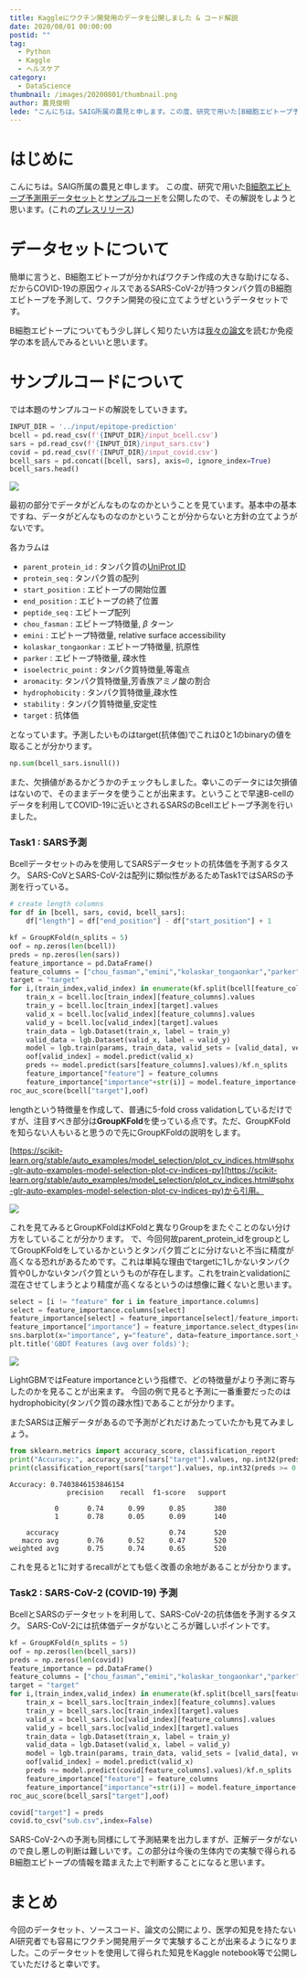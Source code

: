 ```yaml
---
title: Kaggleにワクチン開発用のデータを公開しました & コード解説
date: 2020/08/01 00:00:00
postid: ""
tag:
  - Python
  - Kaggle
  - ヘルスケア
category:
  - DataScience
thumbnail: /images/20200801/thumbnail.png
author: 農見俊明
lede: "こんにちは。SAIG所属の農見と申します。この度、研究で用いた[B細胞エピトープ予測用データセット]を公開したので、その解説をします。簡単に言うと、B細胞エピトープが分かればワクチン作成の大きな助けになる、だからCOVID-19の原因ウイルスであるSARS-CoV-2が持つタンパク質のB細胞エピトープを予測して..."
---
```

# はじめに

こんにちは。SAIG所属の農見と申します。
この度、研究で用いた[B細胞エピトープ予測用データセット](https://www.kaggle.com/futurecorporation/epitope-prediction)と[サンプルコード](https://www.kaggle.com/futurecorporation/covid-19-sars-b-cells-basic-predictions-and-eda)を公開したので、その解説をしようと思います。(これの[プレスリリース](https://prtimes.jp/main/html/rd/p/000000406.000004374.html))

# データセットについて

簡単に言うと、B細胞エピトープが分かればワクチン作成の大きな助けになる、だからCOVID-19の原因ウィルスであるSARS-CoV-2が持つタンパク質のB細胞エピトープを予測して、ワクチン開発の役に立てようぜというデータセットです。

B細胞エピトープについてもう少し詳しく知りたい方は[我々の論文](https://www.biorxiv.org/content/10.1101/2020.07.27.224121v1)を読むか免疫学の本を読んでみるといいと思います。

# サンプルコードについて

では本題のサンプルコードの解説をしていきます。

```python
INPUT_DIR = '../input/epitope-prediction'
bcell = pd.read_csv(f'{INPUT_DIR}/input_bcell.csv')
sars = pd.read_csv(f'{INPUT_DIR}/input_sars.csv')
covid = pd.read_csv(f'{INPUT_DIR}/input_covid.csv')
bcell_sars = pd.concat([bcell, sars], axis=0, ignore_index=True)
bcell_sars.head()
```

<img src="/images/20200801/Screenshot from 2020-07-31 05-55-30.png" loading="lazy">

最初の部分でデータがどんなものなのかということを見ています。基本中の基本ですね、データがどんなものなのかということが分からないと方針の立てようがないです。

各カラムは

- `parent_protein_id` : タンパク質の[UniProt ID](https://www.uniprot.org/)
- `protein_seq` : タンパク質の配列
- `start_position` : エピトープの開始位置
- `end_position` : エピトープの終了位置
- `peptide_seq` : エピトープ配列
- `chou_fasman` : エピトープ特徴量, $\beta$ ターン
- `emini` : エピトープ特徴量, relative surface accessibility
- `kolaskar_tongaonkar` : エピトープ特徴量, 抗原性
- `parker` : エピトープ特徴量, 疎水性
- `isoelectric_point` : タンパク質特徴量,等電点
- `aromacity`: タンパク質特徴量,芳香族アミノ酸の割合
- `hydrophobicity` : タンパク質特徴量,疎水性
- `stability` : タンパク質特徴量,安定性
- `target` : 抗体価

となっています。予測したいものはtarget(抗体価)でこれは0と1のbinaryの値を取ることが分かります。

```python
np.sum(bcell_sars.isnull())
```

また、欠損値があるかどうかのチェックもしました。幸いこのデータには欠損値はないので、そのままデータを使うことが出来ます。ということで早速B-cellのデータを利用してCOVID-19に近いとされるSARSのBcellエピトープ予測を行いました。

### Task1 : SARS予測

Bcellデータセットのみを使用してSARSデータセットの抗体価を予測するタスク。
SARS-CoVとSARS-CoV-2は配列に類似性があるためTask1ではSARSの予測を行っている。

```python
# create length columns
for df in [bcell, sars, covid, bcell_sars]:
    df["length"] = df["end_position"] - df["start_position"] + 1

kf = GroupKFold(n_splits = 5)
oof = np.zeros(len(bcell))
preds = np.zeros(len(sars))
feature_importance = pd.DataFrame()
feature_columns = ["chou_fasman","emini","kolaskar_tongaonkar","parker","length","isoelectric_point","aromaticity","hydrophobicity","stability"]
target = "target"
for i,(train_index,valid_index) in enumerate(kf.split(bcell[feature_columns],bcell["target"],bcell["parent_protein_id"])):
    train_x = bcell.loc[train_index][feature_columns].values
    train_y = bcell.loc[train_index][target].values
    valid_x = bcell.loc[valid_index][feature_columns].values
    valid_y = bcell.loc[valid_index][target].values
    train_data = lgb.Dataset(train_x, label = train_y)
    valid_data = lgb.Dataset(valid_x, label = valid_y)
    model = lgb.train(params, train_data, valid_sets = [valid_data], verbose_eval=20,num_boost_round=500,early_stopping_rounds=50)
    oof[valid_index] = model.predict(valid_x)
    preds += model.predict(sars[feature_columns].values)/kf.n_splits
    feature_importance["feature"] = feature_columns
    feature_importance["importance"+str(i)] = model.feature_importance()
roc_auc_score(bcell["target"],oof)
```

lengthという特徴量を作成して、普通に5-fold cross validationしているだけですが、注目すべき部分は**GroupKFold**を使っている点です。ただ、GroupKFoldを知らない人もいると思うので先にGroupKFoldの説明をします。

[https://scikit-learn.org/stable/auto_examples/model_selection/plot_cv_indices.html#sphx-glr-auto-examples-model-selection-plot-cv-indices-py](https://scikit-learn.org/stable/auto_examples/model_selection/plot_cv_indices.html#sphx-glr-auto-examples-model-selection-plot-cv-indices-py)から引用。

<img src="/images/20200801/Screenshot from 2020-07-31 06-20-49.png" loading="lazy">

これを見てみるとGroupKFoldはKFoldと異なりGroupをまたぐことのない分け方をしていることが分かります。
で、今回何故parent_protein_idをgroupとしてGroupKFoldをしているかというとタンパク質ごとに分けないと不当に精度が高くなる恐れがあるためです。これは単純な理由でtargetに1しかないタンパク質や0しかないタンパク質というものが存在します。これをtrainとvalidationに混在させてしまうとより精度が高くなるというのは想像に難くないと思います。

```python
select = [i != "feature" for i in feature_importance.columns]
select = feature_importance.columns[select]
feature_importance[select] = feature_importance[select]/feature_importance[select].sum()
feature_importance["importance"] = feature_importance.select_dtypes(include=[np.number]).mean(axis=1)
sns.barplot(x="importance", y="feature", data=feature_importance.sort_values(by="importance", ascending=False));
plt.title('GBDT Features (avg over folds)');
```

<img src="/images/20200801/Screenshot from 2020-07-31 06-56-08.png" loading="lazy">

LightGBMではFeature importanceという指標で、どの特徴量がより予測に寄与したのかを見ることが出来ます。
今回の例で見ると予測に一番重要だったのはhydrophobicity(タンパク質の疎水性)であることが分かります。

またSARSは正解データがあるので予測がどれだけあたっていたかも見てみましょう。

```python
from sklearn.metrics import accuracy_score, classification_report
print("Accuracy:", accuracy_score(sars["target"].values, np.int32(preds >= 0.5)))
print(classification_report(sars["target"].values, np.int32(preds >= 0.5)))
```

```
Accuracy: 0.7403846153846154
              precision    recall  f1-score   support

           0       0.74      0.99      0.85       380
           1       0.78      0.05      0.09       140

    accuracy                           0.74       520
   macro avg       0.76      0.52      0.47       520
weighted avg       0.75      0.74      0.65       520
```

これを見ると1に対するrecallがとても低く改善の余地があることが分かります。

### Task2 : SARS-CoV-2 (COVID-19) 予測

BcellとSARSのデータセットを利用して、SARS-CoV-2の抗体価を予測するタスク。
SARS-CoV-2には抗体価データがないところが難しいポイントです。

```python
kf = GroupKFold(n_splits = 5)
oof = np.zeros(len(bcell_sars))
preds = np.zeros(len(covid))
feature_importance = pd.DataFrame()
feature_columns = ["chou_fasman","emini","kolaskar_tongaonkar","parker","length","isoelectric_point","aromaticity","hydrophobicity","stability"]
target = "target"
for i,(train_index,valid_index) in enumerate(kf.split(bcell_sars[feature_columns],bcell_sars["target"],bcell_sars["parent_protein_id"])):
    train_x = bcell_sars.loc[train_index][feature_columns].values
    train_y = bcell_sars.loc[train_index][target].values
    valid_x = bcell_sars.loc[valid_index][feature_columns].values
    valid_y = bcell_sars.loc[valid_index][target].values
    train_data = lgb.Dataset(train_x, label = train_y)
    valid_data = lgb.Dataset(valid_x, label = valid_y)
    model = lgb.train(params, train_data, valid_sets = [valid_data], verbose_eval=20,num_boost_round=500,early_stopping_rounds=50)
    oof[valid_index] = model.predict(valid_x)
    preds += model.predict(covid[feature_columns].values)/kf.n_splits
    feature_importance["feature"] = feature_columns
    feature_importance["importance"+str(i)] = model.feature_importance()
roc_auc_score(bcell_sars["target"],oof)

covid["target"] = preds
covid.to_csv("sub.csv",index=False)
```

SARS-CoV-2への予測も同様にして予測結果を出力しますが、正解データがないので良し悪しの判断は難しいです。この部分は今後の生体内での実験で得られるB細胞エピトープの情報を踏まえた上で判断することになると思います。

# まとめ

今回のデータセット、ソースコード、論文の公開により、医学の知見を持たないAI研究者でも容易にワクチン開発用データで実験することが出来るようになりました。このデータセットを使用して得られた知見をKaggle notebook等で公開していただけると幸いです。
